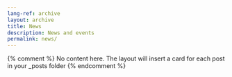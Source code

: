```yaml
---
lang-ref: archive
layout: archive
title: News
description: News and events
permalink: news/
---
```

{% comment %}
  No content here. The layout will insert a card for each post in your _posts folder
{% endcomment %}
